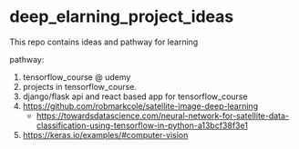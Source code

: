 # deep_elarning_project_ideas
This repo contains ideas and pathway for learning


pathway:

1. tensorflow_course @ udemy
2. projects in tensorflow_course.
3. django/flask api and react based app for tensorflow_course
4. https://github.com/robmarkcole/satellite-image-deep-learning
    - https://towardsdatascience.com/neural-network-for-satellite-data-classification-using-tensorflow-in-python-a13bcf38f3e1
6. https://keras.io/examples/#computer-vision
